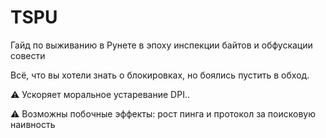 # TSPU
Гайд по выживанию в Рунете в эпоху инспекции байтов и обфускации совести

Всё, что вы хотели знать о блокировках, но боялись пустить в обход.

⚠️ Ускоряет моральное устаревание DPI..

⚠️ Возможны побочные эффекты: рост пинга и протокол за поисковую наивность
